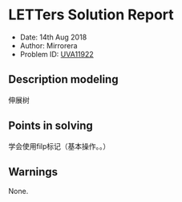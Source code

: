 
# LETTers Solution Report

- Date: 14th Aug 2018
- Author: Mirrorera
- Problem ID: [UVA11922](https://vjudge.net/problem/UVA-11922)

## Description modeling
伸展树

## Points in solving

学会使用filp标记（基本操作。。）

## Warnings
None.
